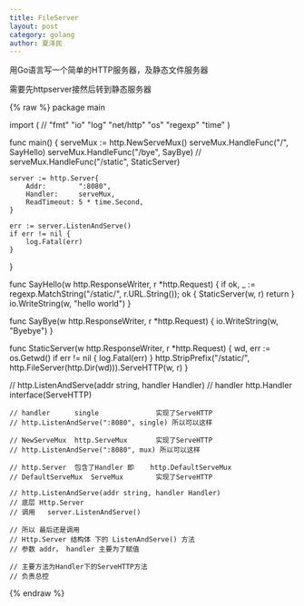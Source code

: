 ```yaml
---
title: FileServer
layout: post
category: golang
author: 夏泽民
---
```

用Go语言写一个简单的HTTP服务器，及静态文件服务器

需要先httpserver接然后转到静态服务器
<!-- more -->
{% raw %}
package main

import (
	// "fmt"
	"io"
	"log"
	"net/http"
	"os"
	"regexp"
	"time"
)

func main() {
	serveMux := http.NewServeMux()
	serveMux.HandleFunc("/", SayHello)
	serveMux.HandleFunc("/bye", SayBye)
	// serveMux.HandleFunc("/static", StaticServer)

	server := http.Server{
		Addr:        ":8080",
		Handler:     serveMux,
		ReadTimeout: 5 * time.Second,
	}

	err := server.ListenAndServe()
	if err != nil {
		log.Fatal(err)
	}
}

func SayHello(w http.ResponseWriter, r *http.Request) {
	if ok, _ := regexp.MatchString("/static/", r.URL.String()); ok {
		StaticServer(w, r)
		return
	}
	io.WriteString(w, "hello world")
}

func SayBye(w http.ResponseWriter, r *http.Request) {
	io.WriteString(w, "Byebye")
}

func StaticServer(w http.ResponseWriter, r *http.Request) {
	wd, err := os.Getwd()
	if err != nil {
		log.Fatal(err)
	}
	http.StripPrefix("/static/",
		http.FileServer(http.Dir(wd))).ServeHTTP(w, r)
}




// http.ListenAndServe(addr string, handler Handler)
	// handler		http.Handler		interface(ServeHTTP)

	// handler	   	single				实现了ServeHTTP
	// http.ListenAndServe(":8080", single) 所以可以这样

	// NewServeMux	http.ServeMux		实现了ServeHTTP
	// http.ListenAndServe(":8080", mux) 所以可以这样

	// http.Server	包含了Handler 即	http.DefaultServeMux
	// DefaultServeMux	ServeMux		实现了ServeHTTP

	// http.ListenAndServe(addr string, handler Handler)
	// 底层 Http.Server
	// 调用	server.ListenAndServe()

	// 所以 最后还是调用
	// Http.Server 结构体 下的 ListenAndServe() 方法
	// 参数 addr， handler 主要为了赋值

	// 主要方法为Handler下的ServeHTTP方法
	// 负责总控
{% endraw %}

